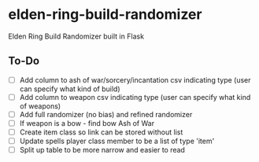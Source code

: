 # elden-ring-build-randomizer
Elden Ring Build Randomizer built in Flask

## To-Do
- [ ] Add column to ash of war/sorcery/incantation csv indicating type (user can specify what kind of build)
- [ ] Add column to weapon csv indicating type (user can specify what kind of weapons)
- [ ] Add full randomizer (no bias) and refined randomizer
- [ ] If weapon is a bow - find bow Ash of War
- [ ] Create item class so link can be stored without list
- [ ] Update spells player class member to be a list of type 'item'
- [ ] Split up table to be more narrow and easier to read

